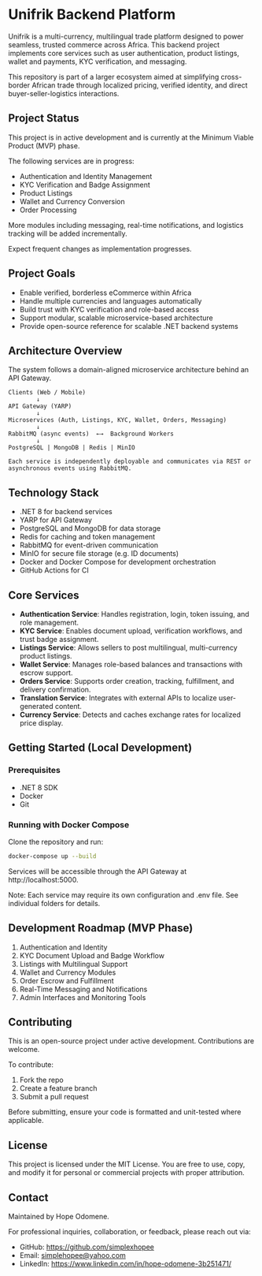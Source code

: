 # Unifrik Backend Platform

Unifrik is a multi-currency, multilingual trade platform designed to power seamless, trusted commerce across Africa. This backend project implements core services such as user authentication, product listings, wallet and payments, KYC verification, and messaging.

This repository is part of a larger ecosystem aimed at simplifying cross-border African trade through localized pricing, verified identity, and direct buyer-seller-logistics interactions.

## Project Status

This project is in active development and is currently at the Minimum Viable Product (MVP) phase.

The following services are in progress:
- Authentication and Identity Management
- KYC Verification and Badge Assignment
- Product Listings
- Wallet and Currency Conversion
- Order Processing

More modules including messaging, real-time notifications, and logistics tracking will be added incrementally.

Expect frequent changes as implementation progresses.

## Project Goals

- Enable verified, borderless eCommerce within Africa
- Handle multiple currencies and languages automatically
- Build trust with KYC verification and role-based access
- Support modular, scalable microservice-based architecture
- Provide open-source reference for scalable .NET backend systems

## Architecture Overview

The system follows a domain-aligned microservice architecture behind an API Gateway.

```text
Clients (Web / Mobile)
        ↓
API Gateway (YARP)
        ↓
Microservices (Auth, Listings, KYC, Wallet, Orders, Messaging)
        ↓
RabbitMQ (async events)  ←→  Background Workers
        ↓
PostgreSQL | MongoDB | Redis | MinIO

Each service is independently deployable and communicates via REST or asynchronous events using RabbitMQ.

```
## Technology Stack

- .NET 8 for backend services
- YARP for API Gateway
- PostgreSQL and MongoDB for data storage
- Redis for caching and token management
- RabbitMQ for event-driven communication
- MinIO for secure file storage (e.g. ID documents)
- Docker and Docker Compose for development orchestration
- GitHub Actions for CI

## Core Services

- **Authentication Service**: Handles registration, login, token issuing, and role management.
- **KYC Service**: Enables document upload, verification workflows, and trust badge assignment.
- **Listings Service**: Allows sellers to post multilingual, multi-currency product listings.
- **Wallet Service**: Manages role-based balances and transactions with escrow support.
- **Orders Service**: Supports order creation, tracking, fulfillment, and delivery confirmation.
- **Translation Service**: Integrates with external APIs to localize user-generated content.
- **Currency Service**: Detects and caches exchange rates for localized price display.

## Getting Started (Local Development)

### Prerequisites
- .NET 8 SDK
- Docker
- Git

### Running with Docker Compose

Clone the repository and run:

```bash
docker-compose up --build
```
Services will be accessible through the API Gateway at http://localhost:5000.

Note: Each service may require its own configuration and .env file. See individual folders for details.

## Development Roadmap (MVP Phase)

1. Authentication and Identity
2. KYC Document Upload and Badge Workflow
3. Listings with Multilingual Support
4. Wallet and Currency Modules
5. Order Escrow and Fulfillment
6. Real-Time Messaging and Notifications
7. Admin Interfaces and Monitoring Tools

## Contributing

This is an open-source project under active development. Contributions are welcome.

To contribute:
1. Fork the repo
2. Create a feature branch
3. Submit a pull request

Before submitting, ensure your code is formatted and unit-tested where applicable.

## License

This project is licensed under the MIT License. You are free to use, copy, and modify it for personal or commercial projects with proper attribution.

## Contact

Maintained by Hope Odomene.

For professional inquiries, collaboration, or feedback, please reach out via:

- GitHub: https://github.com/simplexhopee
- Email: simplehopee@yahoo.com
- LinkedIn: https://www.linkedin.com/in/hope-odomene-3b251471/

